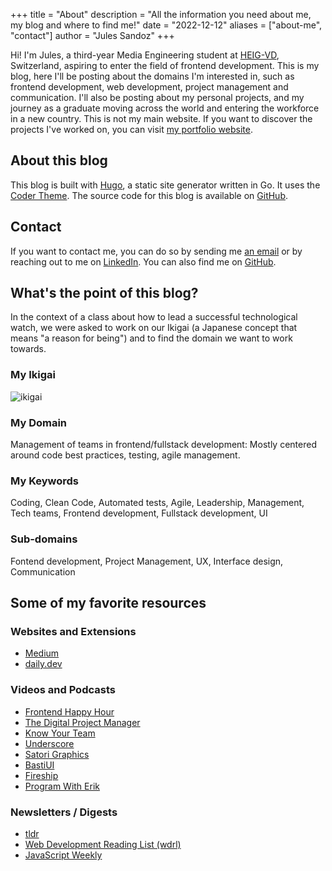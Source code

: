 +++
title = "About"
description = "All the information you need about me, my blog and where to find me!"
date = "2022-12-12"
aliases = ["about-me", "contact"]
author = "Jules Sandoz"
+++

Hi! I'm Jules, a third-year Media Engineering student at [HEIG-VD](https://heig-vd.ch/en), Switzerland, aspiring to enter the field of frontend development. This is my blog, here I'll be posting about the domains I'm interested in, such as frontend development, web development, project management and communication. I'll also be posting about my personal projects, and my journey as a graduate moving across the world and entering the workforce in a new country.
This is not my main website. If you want to discover the projects I've worked on, you can visit [my portfolio website](https://jules-sandoz.com).

## About this blog
This blog is built with [Hugo](https://gohugo.io/), a static site generator written in Go. It uses the [Coder Theme](https://themes.gohugo.io/themes/hugo-coder/). The source code for this blog is available on [GitHub](https://github.com/julessandoz/labveilletech).

## Contact
If you want to contact me, you can do so by sending me [an email](mailto:contact@jules-sandoz.com) or by reaching out to me on [LinkedIn](https://www.linkedin.com/in/jules-sandoz/). You can also find me on [GitHub](https://github.com/julessandoz).

## What's the point of this blog?
In the context of a class about how to lead a successful technological watch, we were asked to work on our Ikigai (a Japanese concept that means "a reason for being") and to find the domain we want to work towards.

### My Ikigai
![ikigai](/my-ikigai.png)

### My Domain
Management of teams in frontend/fullstack development: Mostly centered around code best practices, testing, agile management.

### My Keywords

Coding, Clean Code, Automated tests, Agile, Leadership, Management, Tech teams, Frontend development, Fullstack development, UI

### Sub-domains

Fontend development, Project Management, UX, Interface design, Communication

## Some of my favorite resources

### Websites and Extensions

- [Medium](https://medium.com)
- [daily.dev](https://daily.dev/)

### Videos and Podcasts

- [Frontend Happy Hour](https://www.frontendhappyhour.com/)
- [The Digital Project Manager](https://www.youtube.com/@thedigitalprojectmanager1047)
- [Know Your Team](https://www.youtube.com/@KnowYourTeam)
- [Underscore](https://www.youtube.com/@Underscore_)
- [Satori Graphics](https://www.youtube.com/@SatoriGraphics)
- [BastiUI](https://www.youtube.com/@BastiUi)
- [Fireship](https://www.youtube.com/@Fireship)
- [Program With Erik](https://www.youtube.com/@ProgramWithErik)

### Newsletters / Digests

- [tldr](https://tldr.tech/)
- [Web Development Reading List (wdrl)](https://wdrl.info/)
- [JavaScript Weekly](https://javascriptweekly.com/)